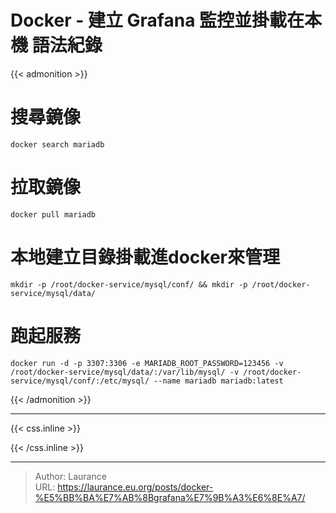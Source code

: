 # Docker - 建立 Grafana 監控並掛載在本機 語法紀錄


{{< admonition >}}

# 搜尋鏡像
    
    docker search mariadb
    
# 拉取鏡像 
   
    docker pull mariadb
    
# 本地建立目錄掛載進docker來管理
    
    mkdir -p /root/docker-service/mysql/conf/ && mkdir -p /root/docker-service/mysql/data/
    
# 跑起服務
    
    docker run -d -p 3307:3306 -e MARIADB_ROOT_PASSWORD=123456 -v /root/docker-service/mysql/data/:/var/lib/mysql/ -v /root/docker-service/mysql/conf/:/etc/mysql/ --name mariadb mariadb:latest

{{< /admonition >}} 



***

{{< css.inline >}}
<style>
.emojify {
	font-family: Apple Color Emoji, Segoe UI Emoji, NotoColorEmoji, Segoe UI Symbol, Android Emoji, EmojiSymbols;
	font-size: 2rem;
	vertical-align: middle;
}
@media screen and (max-width:650px) {
  .nowrap {
    display: block;
    margin: 25px 0;
  }
}
</style>
{{< /css.inline >}}


---

> Author: Laurance  
> URL: https://laurance.eu.org/posts/docker-%E5%BB%BA%E7%AB%8Bgrafana%E7%9B%A3%E6%8E%A7/  

